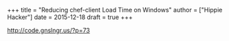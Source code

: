+++
title = "Reducing chef-client Load Time on Windows"
author = ["Hippie Hacker"]
date = 2015-12-18
draft = true
+++


http://code.gnslngr.us/?p=73
